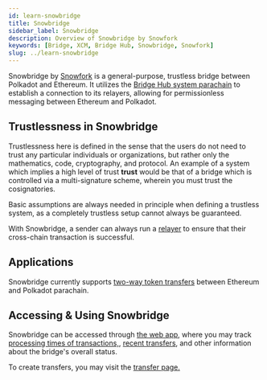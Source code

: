 ```yaml
---
id: learn-snowbridge
title: Snowbridge
sidebar_label: Snowbridge
description: Overview of Snowbridge by Snowfork
keywords: [Bridge, XCM, Bridge Hub, Snowbridge, Snowfork]
slug: ../learn-snowbridge
---
```


Snowbridge by [Snowfork](https://snowfork.com/) is a general-purpose, trustless bridge between
Polkadot and Ethereum. It utilizes the
[Bridge Hub system parachain](./learn-system-chains.md#bridge-hub) to establish a connection to its
relayers, allowing for permissionless messaging between Ethereum and Polkadot.

## Trustlessness in Snowbridge

Trustlessness here is defined in the sense that the users do not need to trust any particular
individuals or organizations, but rather only the mathematics, code, cryptography, and protocol. An
example of a system which implies a high level of trust **trust** would be that of a bridge which is
controlled via a multi-signature scheme, wherein you must trust the cosignatories.

Basic assumptions are always needed in principle when defining a trustless system, as a completely
trustless setup cannot always be guaranteed.

With Snowbridge, a sender can always run a
[relayer](https://docs.snowbridge.network/architecture/relayers) to ensure that their cross-chain
transaction is successful.

## Applications

Snowbridge currently supports
[two-way token transfers](https://docs.snowbridge.network/applications/token-transfers) between
Ethereum and Polkadot parachain.

## Accessing & Using Snowbridge

Snowbridge can be accessed through [the web app](https://app.snowbridge.network/), where you may
track [processing times of transactions,](https://app.snowbridge.network/status),
[recent transfers](https://app.snowbridge.network/history), and other information about the bridge's
overall status.

To create transfers, you may visit the [transfer page.](https://app.snowbridge.network/)
